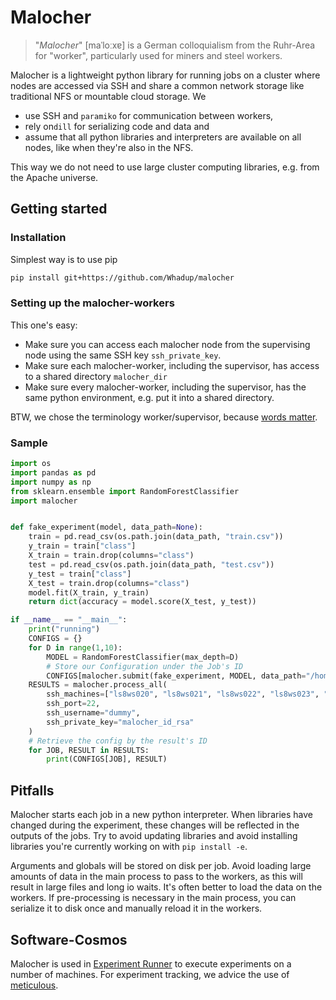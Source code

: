 # Malocher

> "*Malocher*" [maˈloːxɐ] is a German colloquialism from the Ruhr-Area for "worker", particularly used for miners and steel workers.

Malocher is a lightweight python library for running jobs on a cluster where nodes are accessed via SSH and share a common network storage like traditional NFS or mountable cloud storage. We

- use SSH and `paramiko` for communication between workers,
- rely on`dill` for serializing code and data and
- assume that all python libraries and interpreters are available on all nodes, like when they're also in the NFS.

This way we do not need to use large cluster computing libraries, e.g. from the Apache universe.

## Getting started

### Installation

Simplest way is to use pip

```bash
pip install git+https://github.com/Whadup/malocher
```

### Setting up the malocher-workers

This one's easy: 

- Make sure you can access each malocher node from the supervising node using the same SSH key `ssh_private_key`.
- Make sure each malocher-worker, including the supervisor, has access to a shared directory `malocher_dir`
- Make sure every malocher-worker, including the supervisor, has the same python environment, e.g. put it into a shared directory.

BTW, we chose the terminology worker/supervisor, because [words matter](https://thenewstack.io/words-matter-finally-tech-looks-at-removing-exclusionary-language/).

### Sample

```python
import os
import pandas as pd
import numpy as np
from sklearn.ensemble import RandomForestClassifier
import malocher


def fake_experiment(model, data_path=None):
    train = pd.read_csv(os.path.join(data_path, "train.csv"))
    y_train = train["class"]
    X_train = train.drop(columns="class")
    test = pd.read_csv(os.path.join(data_path, "test.csv"))
    y_test = train["class"]
    X_test = train.drop(columns="class")
    model.fit(X_train, y_train)
    return dict(accuracy = model.score(X_test, y_test))

if __name__ == "__main__":
    print("running")
    CONFIGS = {}
    for D in range(1,10):
        MODEL = RandomForestClassifier(max_depth=D)
        # Store our Configuration under the Job's ID
        CONFIGS[malocher.submit(fake_experiment, MODEL, data_path="/home/share/datensaetze/pamono")] = D
    RESULTS = malocher.process_all(
        ssh_machines=["ls8ws020", "ls8ws021", "ls8ws022", "ls8ws023", "ls8ws024", "ls8ws025"],
        ssh_port=22,
        ssh_username="dummy",
        ssh_private_key="malocher_id_rsa"
    )
    # Retrieve the config by the result's ID
    for JOB, RESULT in RESULTS:
        print(CONFIGS[JOB], RESULT)
```

## Pitfalls

Malocher starts each job in a new python interpreter. When libraries have changed during the experiment, these changes will be reflected in the outputs of the jobs. Try to avoid updating libraries and avoid installing libraries you're currently working on with `pip install -e`.

Arguments and globals will be stored on disk per job. Avoid loading large amounts of data in the main process to pass to the workers, as this will result in large files and long io waits. It's often better to load the data on the workers. If pre-processing is necessary in the main process, you can serialize it to disk once and manually reload it in the workers.

## Software-Cosmos
Malocher is used in [Experiment Runner](https://github.com/sbuschjaeger/experiment_runner) to execute experiments on a number of machines.
For experiment tracking, we advice the use of [meticulous](https://github.com/AshwinParanjape/meticulous-ml/).

